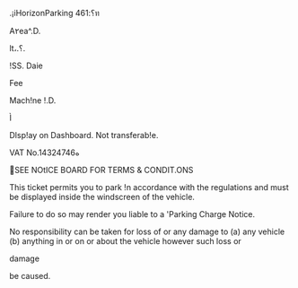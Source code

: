 .¡iHorizonParking
46؟:1ท

A٢ea^.D.

lt،.؟.

!SS.  Daie

Fee

Mach!ne  !.D.

Ì

Dlsp!ay on  Dashboard.
Not transferab!e.

VAT  No.14324746ه

SEE NOtICE BOARD FOR
TERMS & CONDIT.ONS

This ticket permits you to park !n accordance with
the regulations and must be displayed inside the
windscreen of the vehicle.

Failure to do so may render you liable to a
'Parking Charge Notice.

No responsibility can be taken for loss of or
any damage to (a) any vehicle (b) anything in or
on or about the vehicle however such loss or

damage

be caused.

